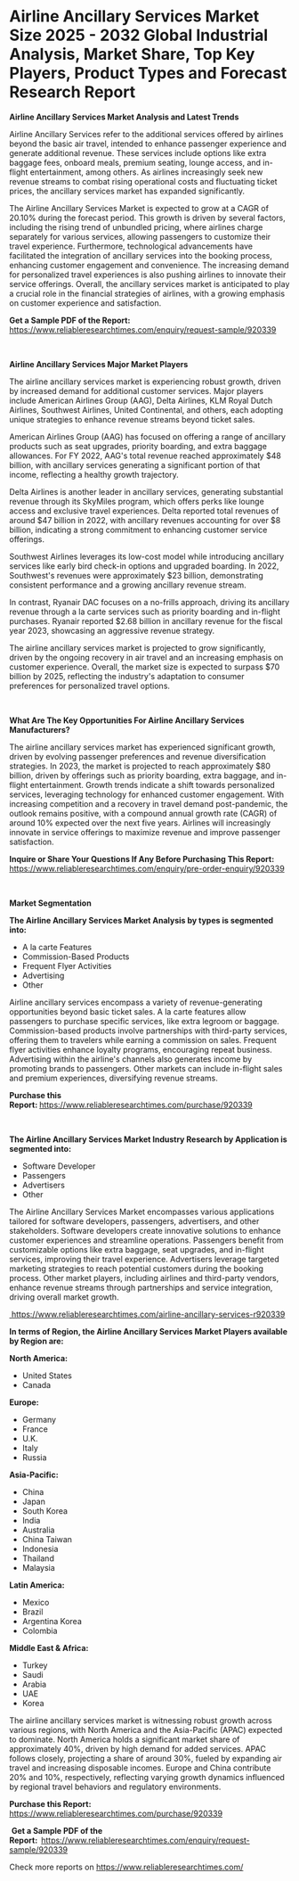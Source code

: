 <p><h1>Airline Ancillary Services Market Size 2025 - 2032 Global Industrial Analysis, Market Share, Top Key Players, Product Types and Forecast Research Report</h1></p><p><strong>Airline Ancillary Services Market Analysis and Latest Trends</strong></p>
<p><p>Airline Ancillary Services refer to the additional services offered by airlines beyond the basic air travel, intended to enhance passenger experience and generate additional revenue. These services include options like extra baggage fees, onboard meals, premium seating, lounge access, and in-flight entertainment, among others. As airlines increasingly seek new revenue streams to combat rising operational costs and fluctuating ticket prices, the ancillary services market has expanded significantly.</p><p>The Airline Ancillary Services Market is expected to grow at a CAGR of 20.10% during the forecast period. This growth is driven by several factors, including the rising trend of unbundled pricing, where airlines charge separately for various services, allowing passengers to customize their travel experience. Furthermore, technological advancements have facilitated the integration of ancillary services into the booking process, enhancing customer engagement and convenience. The increasing demand for personalized travel experiences is also pushing airlines to innovate their service offerings. Overall, the ancillary services market is anticipated to play a crucial role in the financial strategies of airlines, with a growing emphasis on customer experience and satisfaction.</p></p>
<p><strong>Get a Sample PDF of the Report:&nbsp;</strong> <a href="https://www.reliableresearchtimes.com/enquiry/request-sample/920339?utm_campaign=2109&utm_medium=2&utm_source=Github&utm_content=ia&utm_term=05032025&utm_id=airline-ancillary-services">https://www.reliableresearchtimes.com/enquiry/request-sample/920339</a></p>
<p>&nbsp;</p>
<p><strong>Airline Ancillary Services Major Market Players</strong></p>
<p><p>The airline ancillary services market is experiencing robust growth, driven by increased demand for additional customer services. Major players include American Airlines Group (AAG), Delta Airlines, KLM Royal Dutch Airlines, Southwest Airlines, United Continental, and others, each adopting unique strategies to enhance revenue streams beyond ticket sales.</p><p>American Airlines Group (AAG) has focused on offering a range of ancillary products such as seat upgrades, priority boarding, and extra baggage allowances. For FY 2022, AAG's total revenue reached approximately $48 billion, with ancillary services generating a significant portion of that income, reflecting a healthy growth trajectory.</p><p>Delta Airlines is another leader in ancillary services, generating substantial revenue through its SkyMiles program, which offers perks like lounge access and exclusive travel experiences. Delta reported total revenues of around $47 billion in 2022, with ancillary revenues accounting for over $8 billion, indicating a strong commitment to enhancing customer service offerings.</p><p>Southwest Airlines leverages its low-cost model while introducing ancillary services like early bird check-in options and upgraded boarding. In 2022, Southwest's revenues were approximately $23 billion, demonstrating consistent performance and a growing ancillary revenue stream.</p><p>In contrast, Ryanair DAC focuses on a no-frills approach, driving its ancillary revenue through a la carte services such as priority boarding and in-flight purchases. Ryanair reported $2.68 billion in ancillary revenue for the fiscal year 2023, showcasing an aggressive revenue strategy.</p><p>The airline ancillary services market is projected to grow significantly, driven by the ongoing recovery in air travel and an increasing emphasis on customer experience. Overall, the market size is expected to surpass $70 billion by 2025, reflecting the industry's adaptation to consumer preferences for personalized travel options.</p></p>
<p>&nbsp;</p>
<p><strong>What Are The Key Opportunities For Airline Ancillary Services Manufacturers?</strong></p>
<p><p>The airline ancillary services market has experienced significant growth, driven by evolving passenger preferences and revenue diversification strategies. In 2023, the market is projected to reach approximately $80 billion, driven by offerings such as priority boarding, extra baggage, and in-flight entertainment. Growth trends indicate a shift towards personalized services, leveraging technology for enhanced customer engagement. With increasing competition and a recovery in travel demand post-pandemic, the outlook remains positive, with a compound annual growth rate (CAGR) of around 10% expected over the next five years. Airlines will increasingly innovate in service offerings to maximize revenue and improve passenger satisfaction.</p></p>
<p><strong>Inquire or Share Your Questions If Any Before Purchasing This Report:</strong> <a href="https://www.reliableresearchtimes.com/enquiry/pre-order-enquiry/920339?utm_campaign=2109&utm_medium=2&utm_source=Github&utm_content=ia&utm_term=05032025&utm_id=airline-ancillary-services">https://www.reliableresearchtimes.com/enquiry/pre-order-enquiry/920339</a></p>
<p>&nbsp;</p>
<p><strong>Market Segmentation</strong></p>
<p><strong>The Airline Ancillary Services Market Analysis by types is segmented into:</strong></p>
<p><ul><li>A la carte Features</li><li>Commission-Based Products</li><li>Frequent Flyer Activities</li><li>Advertising</li><li>Other</li></ul></p>
<p><p>Airline ancillary services encompass a variety of revenue-generating opportunities beyond basic ticket sales. A la carte features allow passengers to purchase specific services, like extra legroom or baggage. Commission-based products involve partnerships with third-party services, offering them to travelers while earning a commission on sales. Frequent flyer activities enhance loyalty programs, encouraging repeat business. Advertising within the airline's channels also generates income by promoting brands to passengers. Other markets can include in-flight sales and premium experiences, diversifying revenue streams.</p></p>
<p><strong>Purchase this Report:&nbsp;</strong><a href="https://www.reliableresearchtimes.com/purchase/920339?utm_campaign=2109&utm_medium=2&utm_source=Github&utm_content=ia&utm_term=05032025&utm_id=airline-ancillary-services">https://www.reliableresearchtimes.com/purchase/920339</a></p>
<p>&nbsp;</p>
<p><strong>The Airline Ancillary Services Market Industry Research by Application is segmented into:</strong></p>
<p><ul><li>Software Developer</li><li>Passengers</li><li>Advertisers</li><li>Other</li></ul></p>
<p><p>The Airline Ancillary Services Market encompasses various applications tailored for software developers, passengers, advertisers, and other stakeholders. Software developers create innovative solutions to enhance customer experiences and streamline operations. Passengers benefit from customizable options like extra baggage, seat upgrades, and in-flight services, improving their travel experience. Advertisers leverage targeted marketing strategies to reach potential customers during the booking process. Other market players, including airlines and third-party vendors, enhance revenue streams through partnerships and service integration, driving overall market growth.</p></p>
<p><a href="https://www.reliableresearchtimes.com/airline-ancillary-services-r920339?utm_campaign=2109&utm_medium=2&utm_source=Github&utm_content=ia&utm_term=05032025&utm_id=airline-ancillary-services">&nbsp;https://www.reliableresearchtimes.com/airline-ancillary-services-r920339</a></p>
<p><strong>In terms of Region, the Airline Ancillary Services Market Players available by Region are:</strong></p>
<p>
    <p> <strong> North America: </strong>
        <ul>
            <li>United States</li>
            <li>Canada</li>
        </ul>
        </p> 
    <p> <strong> Europe: </strong>
        <ul>
            <li>Germany</li>
            <li>France</li>
            <li>U.K.</li>
            <li>Italy</li>
            <li>Russia</li>
        </ul>
        </p> 
    <p> <strong> Asia-Pacific: </strong>
        <ul>
            <li>China</li>
            <li>Japan</li>
            <li>South Korea</li>
            <li>India</li>
            <li>Australia</li>
            <li>China Taiwan</li>
            <li>Indonesia</li>
            <li>Thailand</li>
            <li>Malaysia</li>
        </ul>
        </p> 
    <p> <strong> Latin America: </strong>
        <ul>
            <li>Mexico</li>
            <li>Brazil</li>
            <li>Argentina Korea</li>
            <li>Colombia</li>
        </ul>
        </p> 
    <p> <strong> Middle East & Africa: </strong>
        <ul>
            <li>Turkey</li>
            <li>Saudi</li>
            <li>Arabia</li>
            <li>UAE</li>
            <li>Korea</li>
        </ul>
    </p>
    </p>
<p><p>The airline ancillary services market is witnessing robust growth across various regions, with North America and the Asia-Pacific (APAC) expected to dominate. North America holds a significant market share of approximately 40%, driven by high demand for added services. APAC follows closely, projecting a share of around 30%, fueled by expanding air travel and increasing disposable incomes. Europe and China contribute 20% and 10%, respectively, reflecting varying growth dynamics influenced by regional travel behaviors and regulatory environments.</p></p>
<p><strong>Purchase this Report: </strong><a href="https://www.reliableresearchtimes.com/purchase/920339?utm_campaign=2109&utm_medium=2&utm_source=Github&utm_content=ia&utm_term=05032025&utm_id=airline-ancillary-services">https://www.reliableresearchtimes.com/purchase/920339</a></p>
<p>&nbsp;<strong>Get a Sample PDF of the Report:&nbsp;&nbsp;</strong><a href="https://www.reliableresearchtimes.com/enquiry/request-sample/920339?utm_campaign=2109&utm_medium=2&utm_source=Github&utm_content=ia&utm_term=05032025&utm_id=airline-ancillary-services">https://www.reliableresearchtimes.com/enquiry/request-sample/920339</a></p>
<p><strong></strong></p>
<p>Check more reports on <a href="https://www.reliableresearchtimes.com/?utm_campaign=2109&utm_medium=2&utm_source=Github&utm_content=ia&utm_term=05032025&utm_id=airline-ancillary-services">https://www.reliableresearchtimes.com/</a></p>